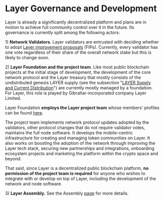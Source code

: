 # Layer Governance and Development

Layer is already a significantly decentralized platform and plans are in motion to achieve full community control over it in the future. Its governance is currently split among the following actors:

1\) **Network Validators.** Layer validators are entrusted with deciding whether to adopt [Layer improvement proposals](https://docs.prmscan.org/general/fips) (FIPs).  Currently, every validator has one vote regardless of their share of the overall network stake but this is likely to change soon.

2\) **Layer Foundation and the project team**. Like most public blockchain projects at the initial stage of development, the development of the core network protocol and the Layer treasury that mostly consists of the undistributed genesis LAYER supply (see the subsection "[LAYER Supply and Current Distribution](https://docs.prmscan.org/general/fuse-token/fuse-supply-and-current-distribution)") are currently mostly managed by a foundation. For Layer, this role is played by Gibraltar-incorporated company Layer Limited.

Layer Foundation **employs the Layer project team** whose members' profiles can be found [here](https://prmscan.org/about).

The project team implements network protocol updates adopted by the validators, other protocol changes that do not require validator votes, maintains the full node software. It develops the mobile-centric infrastructure for creating and managing token communities on Layer. It also works on boosting the adoption of the network through improving the Layer tech stack, securing new partnerships and integrations, onboarding ecosystem projects and marketing the platform within the crypto space and beyond.

That said, since Layer is a decentralized public blockchain platform, **no permission of the project team is required** for anyone who wishes to integrate with or develop on top of Layer, including the development of the network and node software.

3\) **Layer Assembly.** See the Assembly [page](https://docs.prmscan.org/general/fuse-governance/fuse-assembly) for more details.  &#x20;
